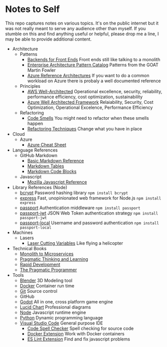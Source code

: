# Notes to Self
This repo captures notes on various topics. It's on the public internet but it was not really meant to serve any audience other than myself. If you stumble on this and find anything useful or helpful, please drop me a line, I may be able to provide additional content.

* Architecture
  * Patterns
    * [Backends for Front Ends](https://samnewman.io/patterns/architectural/bff/) Front ends still like talking to a monolith
    * [Enterprise Architecture Pattern Catalog](https://martinfowler.com/eaaCatalog/) Patterns from the GOAT Martin Fowler
    * [Azure Reference Architectures](https://learn.microsoft.com/en-us/azure/architecture/browse/) If you want to do a common workload on Azure there is probaly a well documented reference
  * Principles
    * [AWS Well-Architected](https://docs.aws.amazon.com/wellarchitected/latest/framework/welcome.html) Operational excellence, security, reliability, performance efficiency, cost optimization, sustainability
    * [Azure Well Architected Framework](https://learn.microsoft.com/en-us/azure/architecture/framework/) Relaiability, Security, Cost Optimization, Operational Excelence, Performance Efficiency
  * Refactoring
    * [Code Smells](https://refactoring.guru/refactoring/smells) You might need to refactor when these smells happen
    * [Refactoring Techniques](https://refactoring.guru/refactoring/techniques) Change what you have in place
* Cloud
  * Azure
    * [Azure Cheat Sheet](azure-cheat-sheet.md)
* Language References
  * GitHub Markdown
    * [Basic Markdown Reference](https://docs.github.com/en/get-started/writing-on-github/getting-started-with-writing-and-formatting-on-github/basic-writing-and-formatting-syntax)
    * [Markdown Tables](https://docs.github.com/en/get-started/writing-on-github/working-with-advanced-formatting/organizing-information-with-tables)
    * [Markdown Code Blocks](https://docs.github.com/en/get-started/writing-on-github/working-with-advanced-formatting/creating-and-highlighting-code-blocks)
  * Javascript
    * [Mozilla Javascript Reference](https://developer.mozilla.org/en-US/docs/Web/JavaScript/Reference)
* Library References (Node)
  * [bcrypt](https://github.com/kelektiv/node.bcrypt.js) Password hashing library `npm install bcrypt` 
  * [express](https://expressjs.com/) Fast, unopinionated web framework for Node.js `npm install express`
  * [passport](https://www.passportjs.org/) Authentication middleware `npm install passport`
  * [passport-jwt](https://www.passportjs.org/packages/passport-jwt/) JSON Web Token authentication strategy `npm install passport-jwt`
  * [passport-local](https://www.passportjs.org/packages/passport-local/) Username and password authentication `npm install passport-local`
* Machines
  * Lasers
    * [Laser Cutting Variables](laser-cutting-variables.md) Like flying a helicopter
* Technical Books
  * [Monolith to Microservices](https://www.amazon.com/Monolith-Microservices-Evolutionary-Patterns-Transform-ebook/dp/B081TKSSNN/)
  * [Pragmatic Thinking and Learning](https://pragprog.com/titles/ahptl/pragmatic-thinking-and-learning/)
  * [Rapid Development](https://www.amazon.com/Rapid-Development-Devment-Developer-Practices-ebook/dp/B00JDMPOB6)
  * [The Pragmatic Programmer](https://pragprog.com/titles/tpp20/the-pragmatic-programmer-20th-anniversary-edition/)
* Tools
  * [Blender](https://www.blender.org/) 3D Modeling tool
  * [Docker](https://www.docker.com/) Container run time
  * [Git](https://git-scm.com/) Source control
  * GitHub
  * [Godot](https://godotengine.org/) All in one, cross platform game engine
  * [Lucid Chart](https://www.lucidchart.com/pages/)  Professional diagrams
  * [Node](https://nodejs.org/en/) Javascript runtime engine
  * [Python](https://www.python.org/) Dynamic programming language
  * [Visual Studio Code](https://code.visualstudio.com/) General purpose IDE
    * [Code Spell Checker](https://marketplace.visualstudio.com/items?itemName=streetsidesoftware.code-spell-checker) Spell checking for source code  
    * [Docker Extension](https://marketplace.visualstudio.com/items?itemName=ms-azuretools.vscode-docker) Work with Docker containers
    * [ES Lint Extension](https://marketplace.visualstudio.com/items?itemName=dbaeumer.vscode-eslint) Find and fix javascript problems



